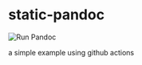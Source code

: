 # static-pandoc

![Run Pandoc](https://github.com/pauldougan/static-pandoc/workflows/Run%20Pandoc/badge.svg)

a simple example using github actions
